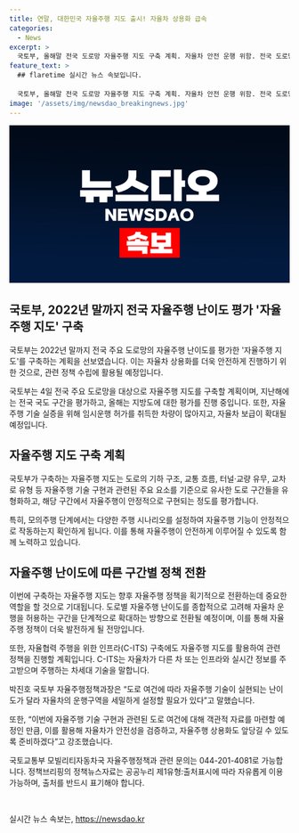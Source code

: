```yaml
---
title: 연말, 대한민국 자율주행 지도 출시! 자율차 상용화 급속 
categories:
  - News
excerpt: >
  국토부, 올해말 전국 도로망 자율주행 지도 구축 계획. 자율차 안전 운행 위함. 전국 도로망 자율주행 평가 진행 중. 자율주행 기술 실증차량 440대 돌파, 내년부터 레벨4 자율차 성능인증제 시행. 고속도로, 국도, 지방도 등 자율주행 지도 구축 예정. 도로 구조, 교통흐름, 주행시나리오 고려한 자율주행 지도로 자율주행 난이도 확인. C-ITS인프라 구축에 활용 예정. 국토부, 자율주행 지도로 정책 획기적 전환 기대.
feature_text: >
  ## flaretime 실시간 뉴스 속보입니다.

  국토부, 올해말 전국 도로망 자율주행 지도 구축 계획. 자율차 안전 운행 위함. 전국 도로망 자율주행 평가 진행 중. 자율주행 기술 실증차량 440대 돌파, 내년부터 레벨4 자율차 성능인증제 시행. 고속도로, 국도, 지방도 등 자율주행 지도 구축 예정. 도로 구조, 교통흐름, 주행시나리오 고려한 자율주행 지도로 자율주행 난이도 확인. C-ITS인프라 구축에 활용 예정. 국토부, 자율주행 지도로 정책 획기적 전환 기대.
image: '/assets/img/newsdao_breakingnews.jpg'
---
```


<p><img src="/assets/img/newsdao_breakingnews.jpg" alt="flaretime 속보" /></p>

<h2 data-ke-size="size26">국토부, 2022년 말까지 전국 자율주행 난이도 평가 '자율주행 지도' 구축</h2>

<p>국토부는 2022년 말까지 전국 주요 도로망의 자율주행 난이도를 평가한 '자율주행 지도'를 구축하는 계획을 선보였습니다. 이는 자율차 상용화를 더욱 안전하게 진행하기 위한 것으로, 관련 정책 수립에 활용될 예정입니다.</p>

<p data-ke-size="size16">국토부는 4일 전국 주요 도로망을 대상으로 자율주행 지도를 구축할 계획이며, 지난해에는 전국 국도 구간을 평가하고, 올해는 지방도에 대한 평가를 진행 중입니다. 또한, 자율주행 기술 실증을 위해 임시운행 허가를 취득한 차량이 많아지고, 자율차 보급이 확대될 예정입니다.</p>

<h2 data-ke-size="size24">자율주행 지도 구축 계획</h2>

<p>국토부가 구축하는 자율주행 지도는 도로의 기하 구조, 교통 흐름, 터널·교량 유무, 교차로 유형 등 자율주행 기술 구현과 관련된 주요 요소를 기준으로 유사한 도로 구간들을 유형화하고, 해당 구간에서 자율주행이 안정적으로 구현되는 정도를 평가합니다.</p>

<p>특히, 모의주행 단계에서는 다양한 주행 시나리오를 설정하여 자율주행 기능이 안정적으로 작동하는지 확인하게 됩니다. 이를 통해 자율주행이 안전하게 이루어질 수 있도록 함께 노력하고 있습니다.</p>

<h2 data-ke-size="size24">자율주행 난이도에 따른 구간별 정책 전환</h2>

<p>이번에 구축하는 자율주행 지도는 향후 자율주행 정책을 획기적으로 전환하는데 중요한 역할을 할 것으로 기대됩니다. 도로별 자율주행 난이도를 종합적으로 고려해 자율차 운행을 허용하는 구간을 단계적으로 확대하는 방향으로 전환될 예정이며, 이를 통해 자율주행 정책이 더욱 발전하게 될 전망입니다.</p>

<p>또한, 자율협력 주행을 위한 인프라(C-ITS) 구축에도 자율주행 지도를 활용하여 관련 정책을 진행할 계획입니다. C-ITS는 자율차가 다른 차 또는 인프라와 실시간 정보를 주고받으며 주행하는 차세대 기술을 말합니다.</p>

<p data-ke-size="size16">박진호 국토부 자율주행정책과장은 “도로 여건에 따라 자율주행 기술이 실현되는 난이도가 달라 자율차의 운행구역을 세밀하게 설정할 필요가 있다”고 말했습니다.</p>

<p data-ke-size="size16">또한, “이번에 자율주행 기술 구현과 관련된 도로 여건에 대해 객관적 자료를 마련할 예정인 만큼, 이를 활용해 자율차가 안전성을 검증하고, 자율주행 상용화도 앞당길 수 있도록 준비하겠다”고 강조했습니다.</p>

<p>국토교통부 모빌리티자동차국 자율주행정책과 관련 문의는 044-201-4081로 가능합니다. 정책브리핑의 정책뉴스자료는 공공누리 제1유형:출처표시에 따라 자유롭게 이용 가능하며, 출처를 반드시 표기해야 합니다.


<p data-ke-size="size16">&nbsp;</p>
실시간 뉴스 속보는, <a href="https://newsdao.kr" rel="dofollow">https://newsdao.kr</a>


